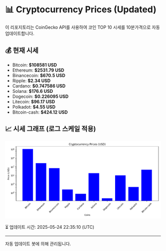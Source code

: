 
# 📊 Cryptocurrency Prices (Updated)

이 리포지토리는 CoinGecko API를 사용하여 코인 TOP 10 시세를 10분가격으로 자동 업데이트합니다.

## 💰 현재 시세
- Bitcoin: **$108581 USD**
- Ethereum: **$2531.79 USD**
- Binancecoin: **$670.5 USD**
- Ripple: **$2.34 USD**
- Cardano: **$0.747586 USD**
- Solana: **$176.6 USD**
- Dogecoin: **$0.226095 USD**
- Litecoin: **$96.17 USD**
- Polkadot: **$4.55 USD**
- Bitcoin-cash: **$424.12 USD**

## 📈 시세 그래프 (로그 스케일 적용)
![Crypto Prices](crypto_prices.png)

⏳ 업데이트 시간: 2025-05-24 22:35:10 (UTC)

---
자동 업데이트 봇에 의해 관리됩니다.
